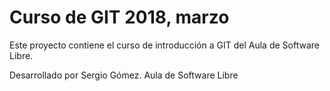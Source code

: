 # Curso de GIT 2018, marzo

Este proyecto contiene el curso de introducción a GIT del Aula de Software Libre.

Desarrollado por Sergio Gómez.
Aula de Software Libre
